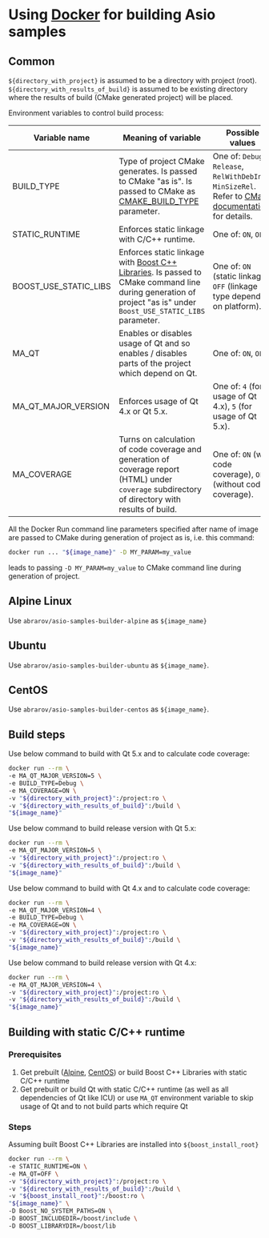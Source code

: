 # Using [Docker](https://docs.docker.com/) for building Asio samples

## Common

`${directory_with_project}` is assumed to be a directory with project (root). 
`${directory_with_results_of_build}` is assumed to be existing directory where the results of build (CMake generated project) will be placed.

Environment variables to control build process:

| Variable name  | Meaning of variable | Possible values | Default value  | Comments  |
|---|---|---|---|---|
| BUILD_TYPE | Type of project CMake generates. Is passed to CMake "as is". Is passed to CMake as [CMAKE_BUILD_TYPE](https://cmake.org/cmake/help/v3.0/variable/CMAKE_BUILD_TYPE.html) parameter. | One of: `Debug`,  `Release`,  `RelWithDebInfo`, `MinSizeRel`. Refer to [CMake documentation](https://cmake.org/cmake/help/v3.0/variable/CMAKE_BUILD_TYPE.html) for details. | `Release` | Use `Debug` if calculating code coverage. |
| STATIC_RUNTIME | Enforces static linkage with C/C++ runtime. | One of: `ON`, `OFF`. | `OFF` |   |
| BOOST_USE_STATIC_LIBS | Enforces static linkage with [Boost C++ Libraries](http://www.boost.org/). Is passed to CMake command line during generation of project "as is" under `Boost_USE_STATIC_LIBS` parameter. | One of: `ON` (static linkage), `OFF` (linkage type depends on platform). | `ON` | Refer to documentation of [FindBoost](https://cmake.org/cmake/help/v3.0/module/FindBoost.html) CMake module for details about `Boost_USE_STATIC_LIBS`. |
| MA_QT | Enables or disables usage of Qt and so enables / disables parts of the project which depend on Qt. | One of: `ON`, `OFF`. | `ON` |   |
| MA_QT_MAJOR_VERSION | Enforces usage of Qt 4.x or Qt 5.x. | One of: `4` (for usage of Qt 4.x), `5` (for usage of Qt 5.x). | `5` | Is ignored if `MA_QT == OFF`. |
| MA_COVERAGE | Turns on calculation of code coverage and generation of coverage report (HTML) under `coverage` subdirectory of directory with results of build. | One of: `ON` (with code coverage), `OFF` (without code coverage). | `OFF` | It's recommended to calculate code coverage with debug build, i.e. with `BUILD_TYPE == Debug`. |

All the Docker Run command line parameters specified after name of image are passed to CMake during generation of project as is, i.e. this command:

```bash
docker run ... "${image_name}" -D MY_PARAM=my_value
```

leads to passing `-D MY_PARAM=my_value` to CMake command line during generation of project.

## Alpine Linux

Use `abrarov/asio-samples-builder-alpine` as `${image_name}`

## Ubuntu

Use `abrarov/asio-samples-builder-ubuntu` as `${image_name}`.

## CentOS

Use `abrarov/asio-samples-builder-centos` as `${image_name}`.

## Build steps

Use below command to build with Qt 5.x and to calculate code coverage:

```bash
docker run --rm \
-e MA_QT_MAJOR_VERSION=5 \
-e BUILD_TYPE=Debug \
-e MA_COVERAGE=ON \
-v "${directory_with_project}":/project:ro \
-v "${directory_with_results_of_build}":/build \
"${image_name}"
```

Use below command to build release version with Qt 5.x:

```bash
docker run --rm \
-e MA_QT_MAJOR_VERSION=5 \
-v "${directory_with_project}":/project:ro \
-v "${directory_with_results_of_build}":/build \
"${image_name}"
```

Use below command to build with Qt 4.x and to calculate code coverage:

```bash
docker run --rm \
-e MA_QT_MAJOR_VERSION=4 \
-e BUILD_TYPE=Debug \
-e MA_COVERAGE=ON \
-v "${directory_with_project}":/project:ro \
-v "${directory_with_results_of_build}":/build \
"${image_name}"
```

Use below command to build release version with Qt 4.x:

```bash
docker run --rm \
-e MA_QT_MAJOR_VERSION=4 \
-v "${directory_with_project}":/project:ro \
-v "${directory_with_results_of_build}":/build \
"${image_name}"
```

## Building with static C/C++ runtime

### Prerequisites

1. Get prebuilt ([Alpine](https://bintray.com/mabrarov/generic/download_file?file_path=boost%2F1.69.0%2Fboost-1.69.0-alpine39-x64-gcc820-static-runtime.tar.gz), [CentOS](https://bintray.com/mabrarov/generic/download_file?file_path=boost%2F1.69.0%2Fboost-1.69.0-centos7-x64-gcc485-static-runtime.tar.gz)) or build Boost C++ Libraries with static C/C++ runtime
1. Get prebuilt or build Qt with static C/C++ runtime (as well as all dependencies of Qt like ICU) or use `MA_QT` environment variable to skip usage of Qt and to not build parts which require Qt

### Steps

Assuming built Boost C++ Libraries are installed into `${boost_install_root}`

```bash
docker run --rm \
-e STATIC_RUNTIME=ON \
-e MA_QT=OFF \
-v "${directory_with_project}":/project:ro \
-v "${directory_with_results_of_build}":/build \
-v "${boost_install_root}":/boost:ro \
"${image_name}" \
-D Boost_NO_SYSTEM_PATHS=ON \
-D BOOST_INCLUDEDIR=/boost/include \
-D BOOST_LIBRARYDIR=/boost/lib
```

